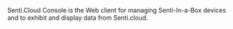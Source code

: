 Senti.Cloud Console is the Web client for managing Senti-In-a-Box devices and to exhibit and display data from Senti.cloud.
